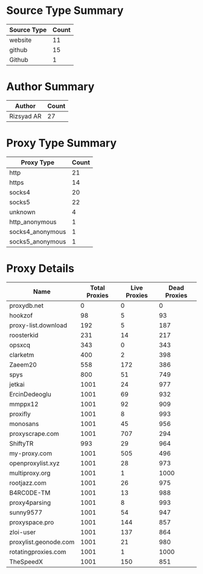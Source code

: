 # Source Type Summary

| Source Type | Count |
|-------------|-------|
| website | 11 |
| github | 15 |
| Github | 1 |


# Author Summary

| Author | Count |
|--------|-------|
| Rizsyad AR | 27 |


# Proxy Type Summary

| Proxy Type | Count |
|------------|-------|
| http | 21 |
| https | 14 |
| socks4 | 20 |
| socks5 | 22 |
| unknown | 4 |
| http_anonymous | 1 |
| socks4_anonymous | 1 |
| socks5_anonymous | 1 |


# Proxy Details

| Name | Total Proxies | Live Proxies | Dead Proxies |
|------|---------------|--------------|---------------|
| proxydb.net | 0 | 0 | 0 |
| hookzof | 98 | 5 | 93 |
| proxy-list.download | 192 | 5 | 187 |
| roosterkid | 231 | 14 | 217 |
| opsxcq | 343 | 0 | 343 |
| clarketm | 400 | 2 | 398 |
| Zaeem20 | 558 | 172 | 386 |
| spys | 800 | 51 | 749 |
| jetkai | 1001 | 24 | 977 |
| ErcinDedeoglu | 1001 | 69 | 932 |
| mmppx12 | 1001 | 92 | 909 |
| proxifly | 1001 | 8 | 993 |
| monosans | 1001 | 45 | 956 |
| proxyscrape.com | 1001 | 707 | 294 |
| ShiftyTR | 993 | 29 | 964 |
| my-proxy.com | 1001 | 505 | 496 |
| openproxylist.xyz | 1001 | 28 | 973 |
| multiproxy.org | 1001 | 1 | 1000 |
| rootjazz.com | 1001 | 26 | 975 |
| B4RC0DE-TM | 1001 | 13 | 988 |
| proxy4parsing | 1001 | 8 | 993 |
| sunny9577 | 1001 | 54 | 947 |
| proxyspace.pro | 1001 | 144 | 857 |
| zloi-user | 1001 | 137 | 864 |
| proxylist.geonode.com | 1001 | 21 | 980 |
| rotatingproxies.com | 1001 | 1 | 1000 |
| TheSpeedX | 1001 | 150 | 851 |
